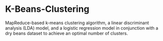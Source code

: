 # K-Beans-Clustering
MapReduce-based k-means clustering algorithm, a linear discriminant analysis (LDA) model, and a logistic regression model in conjunction with a dry beans dataset to achieve an optimal number of clusters.
